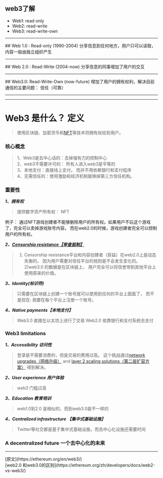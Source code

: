 ## web3了解


- Web1: read only
- Web2: read-write
- Web3: read-write-own 

<hr/>
## Web 1.0 : Read-only (1990-2004) 
分享信息到任何地方，用户只可以读取， 内容一般由独立组织产生

<hr/>
## Web 2.0 : Read-Write (2004-now)
分享信息的同事增加了用户的交互

<hr/>
## Web3.0: Read-Write-Own (now-future)
增加了用户的拥有权利，解决目前通信的主要问题： 信任（可靠）

<hr/><hr/>

# Web3 是什么？ 定义
> 使用区块链、加密货币和[NFT](https://zh.wikipedia.org/wiki/NFT)等技术将拥有权给到用户。

### 核心概念
> 1、Web3是去中心话的：去掉强有力的控制中心 <br/>
> 2、web3不需要许可的： 所有人进入web3是平等的 <br/>
> 3、本地支付：直接线上支付， 而并不用依赖银行和支付程序 <br/>
> 4、无需信任的：使用激励和经济机制替换掉第三方信任机构。 <br/>

### 重要性

***1、拥有权***
>提供数字资产所有权： NFT<br>

例子： 通过NFT游戏创建者不能够删除用户的所有权。如果用户不玩这个游戏了，完全可以卖掉游戏账号内容。 而在web2.0的时候，游戏创建者完全可以控制用户的所有权。 
 
***2、[Censorship resistance【审查抵制】](https://zhuanlan.zhihu.com/p/68643008)***

>1) Censorship resistance平台和内容创建者（获益）在web2.0上是动态失衡的， 因为用户需要对信任平台的规则是不会发生变化的。<br/>
> 2)web3.0 的数据是在区块链上， 用户完全可以将信誉带到其他平台上使用原来的价值。 


***3、Identity(标识符)***
>只需要在区块链上创建一个账号就可以使用到任何的平台上面面了， 而不是现在: 我要在每个平台上注册一个账号。

***4、Native payments【本地支付】***
> Web3.0 直接在以太坊上进行了交易
> Web2.0 依靠银行和支付系统去支付

### Web3 limitations

***1、Accessibility 访问性***
>登录是不需要消费的，但是交易的费用过高。 
这个挑战通过[network upgrades（网络升级）](https://ethereum.org/en/upgrades/) and [layer 2 scaling solutions（第二层扩容方案）](https://ethereum.org/en/developers/docs/scaling/) 得到解决。 

***2、User experience 用户体验***
> web3 门槛过高

***3、Education 教育培训***
>web1.0到2.0 是相似的，而到web3.0是不一样的

***4、Centralized infrastructure 【集中式基础设施】***
>Twitter等社交都是基于集中式基础设施，而去中心化设施还需要时间


### A decentralized future 一个去中心化的未来


<hr/>
[原文](https://ethereum.org/en/web3/) <br/>
[web2.0 和web3.0的区别](https://ethereum.org/zh/developers/docs/web2-vs-web3/)
